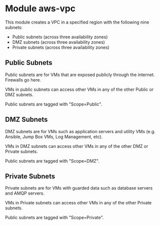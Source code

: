 # Module aws-vpc

This module creates a VPC in a specified region with the following nine subnets:

* Public subnets (across three availability zones)
* DMZ subnets (across three availability zones)
* Private subnets (across three availability zones)

## Public Subnets

Public subnets are for VMs that are exposed publicly through the internet.  Firewalls go here.

VMs in public subnets can access other VMs in any of the other Public or DMZ subnets.

Public subnets are tagged with "Scope=Public".

## DMZ Subnets

DMZ subnets are for VMs such as application servers and utility VMs (e.g. Ansible,
Jump Box VMs, Log Management, etc).

VMs in DMZ subnets can access other VMs in any of the other DMZ or Private subnets.

Public subnets are tagged with "Scope=DMZ".

## Private Subnets

Private subnets are for VMs with guarded data such as database servers and AMQP servers.

VMs in Private subnets can access other VMs in any of the other Private subnets.

Public subnets are tagged with "Scope=Private".
